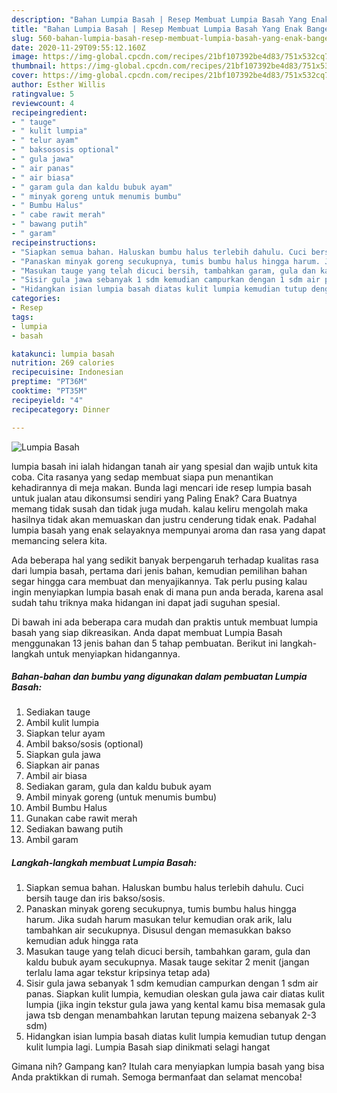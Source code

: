 ```yaml
---
description: "Bahan Lumpia Basah | Resep Membuat Lumpia Basah Yang Enak Banget"
title: "Bahan Lumpia Basah | Resep Membuat Lumpia Basah Yang Enak Banget"
slug: 560-bahan-lumpia-basah-resep-membuat-lumpia-basah-yang-enak-banget
date: 2020-11-29T09:55:12.160Z
image: https://img-global.cpcdn.com/recipes/21bf107392be4d83/751x532cq70/lumpia-basah-foto-resep-utama.jpg
thumbnail: https://img-global.cpcdn.com/recipes/21bf107392be4d83/751x532cq70/lumpia-basah-foto-resep-utama.jpg
cover: https://img-global.cpcdn.com/recipes/21bf107392be4d83/751x532cq70/lumpia-basah-foto-resep-utama.jpg
author: Esther Willis
ratingvalue: 5
reviewcount: 4
recipeingredient:
- " tauge"
- " kulit lumpia"
- " telur ayam"
- " baksososis optional"
- " gula jawa"
- " air panas"
- " air biasa"
- " garam gula dan kaldu bubuk ayam"
- " minyak goreng untuk menumis bumbu"
- " Bumbu Halus"
- " cabe rawit merah"
- " bawang putih"
- " garam"
recipeinstructions:
- "Siapkan semua bahan. Haluskan bumbu halus terlebih dahulu. Cuci bersih tauge dan iris bakso/sosis."
- "Panaskan minyak goreng secukupnya, tumis bumbu halus hingga harum. Jika sudah harum masukan telur kemudian orak arik, lalu tambahkan air secukupnya. Disusul dengan memasukkan bakso kemudian aduk hingga rata"
- "Masukan tauge yang telah dicuci bersih, tambahkan garam, gula dan kaldu bubuk ayam secukupnya. Masak tauge sekitar 2 menit (jangan terlalu lama agar tekstur kripsinya tetap ada)"
- "Sisir gula jawa sebanyak 1 sdm kemudian campurkan dengan 1 sdm air panas. Siapkan kulit lumpia, kemudian oleskan gula jawa cair diatas kulit lumpia (jika ingin tekstur gula jawa yang kental kamu bisa memasak gula jawa tsb dengan menambahkan larutan tepung maizena sebanyak 2-3 sdm)"
- "Hidangkan isian lumpia basah diatas kulit lumpia kemudian tutup dengan kulit lumpia lagi. Lumpia Basah siap dinikmati selagi hangat"
categories:
- Resep
tags:
- lumpia
- basah

katakunci: lumpia basah 
nutrition: 269 calories
recipecuisine: Indonesian
preptime: "PT36M"
cooktime: "PT35M"
recipeyield: "4"
recipecategory: Dinner

---
```



![Lumpia Basah](https://img-global.cpcdn.com/recipes/21bf107392be4d83/751x532cq70/lumpia-basah-foto-resep-utama.jpg)


lumpia basah ini ialah hidangan tanah air yang spesial dan wajib untuk kita coba. Cita rasanya yang sedap membuat siapa pun menantikan kehadirannya di meja makan.
Bunda lagi mencari ide resep lumpia basah untuk jualan atau dikonsumsi sendiri yang Paling Enak? Cara Buatnya memang tidak susah dan tidak juga mudah. kalau keliru mengolah maka hasilnya tidak akan memuaskan dan justru cenderung tidak enak. Padahal lumpia basah yang enak selayaknya mempunyai aroma dan rasa yang dapat memancing selera kita.



Ada beberapa hal yang sedikit banyak berpengaruh terhadap kualitas rasa dari lumpia basah, pertama dari jenis bahan, kemudian pemilihan bahan segar hingga cara membuat dan menyajikannya. Tak perlu pusing kalau ingin menyiapkan lumpia basah enak di mana pun anda berada, karena asal sudah tahu triknya maka hidangan ini dapat jadi suguhan spesial.


Di bawah ini ada beberapa cara mudah dan praktis untuk membuat lumpia basah yang siap dikreasikan. Anda dapat membuat Lumpia Basah menggunakan 13 jenis bahan dan 5 tahap pembuatan. Berikut ini langkah-langkah untuk menyiapkan hidangannya.

<!--inarticleads1-->

##### Bahan-bahan dan bumbu yang digunakan dalam pembuatan Lumpia Basah:

1. Sediakan  tauge
1. Ambil  kulit lumpia
1. Siapkan  telur ayam
1. Ambil  bakso/sosis (optional)
1. Siapkan  gula jawa
1. Siapkan  air panas
1. Ambil  air biasa
1. Sediakan  garam, gula dan kaldu bubuk ayam
1. Ambil  minyak goreng (untuk menumis bumbu)
1. Ambil  Bumbu Halus
1. Gunakan  cabe rawit merah
1. Sediakan  bawang putih
1. Ambil  garam




<!--inarticleads2-->

##### Langkah-langkah membuat Lumpia Basah:

1. Siapkan semua bahan. Haluskan bumbu halus terlebih dahulu. Cuci bersih tauge dan iris bakso/sosis.
1. Panaskan minyak goreng secukupnya, tumis bumbu halus hingga harum. Jika sudah harum masukan telur kemudian orak arik, lalu tambahkan air secukupnya. Disusul dengan memasukkan bakso kemudian aduk hingga rata
1. Masukan tauge yang telah dicuci bersih, tambahkan garam, gula dan kaldu bubuk ayam secukupnya. Masak tauge sekitar 2 menit (jangan terlalu lama agar tekstur kripsinya tetap ada)
1. Sisir gula jawa sebanyak 1 sdm kemudian campurkan dengan 1 sdm air panas. Siapkan kulit lumpia, kemudian oleskan gula jawa cair diatas kulit lumpia (jika ingin tekstur gula jawa yang kental kamu bisa memasak gula jawa tsb dengan menambahkan larutan tepung maizena sebanyak 2-3 sdm)
1. Hidangkan isian lumpia basah diatas kulit lumpia kemudian tutup dengan kulit lumpia lagi. Lumpia Basah siap dinikmati selagi hangat




Gimana nih? Gampang kan? Itulah cara menyiapkan lumpia basah yang bisa Anda praktikkan di rumah. Semoga bermanfaat dan selamat mencoba!
